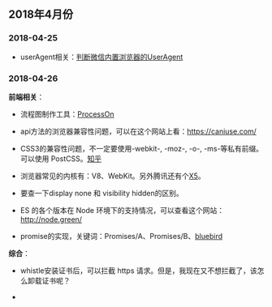 
## 2018年4月份

### 2018-04-25



- userAgent相关：[判断微信内置浏览器的UserAgent](http://www.cnblogs.com/7z7chn/p/5370352.html)




### 2018-04-26

**前端相关**：

- 流程图制作工具：[ProcessOn](https://www.processon.com/)

- api方法的浏览器兼容性问题，可以在这个网站上看：<https://caniuse.com/>

- CSS3的兼容性问题，不一定要使用-webkit-, -moz-, -o-, -ms-等私有前缀。可以使用 PostCSS。[知乎](https://www.zhihu.com/question/20597072)

- 浏览器常见的内核有：V8、WebKit。另外腾讯还有个[X5](http://x5.tencent.com/)。

- 要查一下display none 和 visibility hidden的区别。

- ES 的各个版本在 Node 环境下的支持情况，可以查看这个网站：<http://node.green/>

- promise的实现，关键词：Promises/A、Promises/B、[bluebird](https://github.com/petkaantonov/bluebird)


**综合**：

- whistle安装证书后，可以拦截 https 请求。但是，我现在又不想拦截了，该怎么卸载证书呢？

- 

